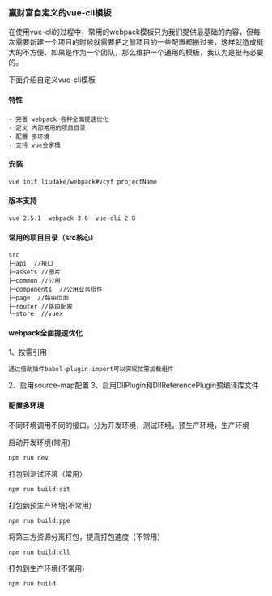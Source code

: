 ### 赢财富自定义的vue-cli模板

在使用vue-cli的过程中，常用的webpack模板只为我们提供最基础的内容，但每次需要新建一个项目的时候就需要把之前项目的一些配置都搬过来，这样就造成挺大的不方便，如果是作为一个团队，那么维护一个通用的模板，我认为是挺有必要的。   

下面介绍自定义vue-cli模板
#### 特性
```shell
- 完善 webpack 各种全面提速优化
- 定义 内部常用的项目目录
- 配置 多环境
- 支持 vue全家桶
```
#### 安装
```shell
vue init liudake/webpack#vcyf projectName
```
#### 版本支持
```shell
vue 2.5.1  webpack 3.6  vue-cli 2.8
```
#### 常用的项目目录（src核心）

```shell
src
├─api  //接口
├─assets //图片
├─common //公用
├─components  //公用业务组件
├─page  //路由页面
├─router //路由配置
└─store  //vuex

```
#### webpack全面提速优化
1、按需引用
```shell
通过借助插件babel-plugin-import可以实现按需加载组件
```
2、启用source-map配置
3、启用DllPlugin和DllReferencePlugin预编译库文件

#### 配置多环境

不同环境调用不同的接口，分为开发环境，测试环境，预生产环境，生产环境

启动开发环境(常用)
```shell
npm run dev
```
打包到测试环境（常用）
```shell
npm run build:sit
```
打包到预生产环境(不常用)
```shell
npm run build:ppe
```
将第三方资源分离打包，提高打包速度（不常用）
```shell
npm run build:dll
```
打包到生产环境(不常用)
```shell
npm run build
```
